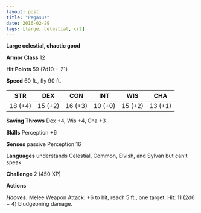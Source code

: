 ```yaml
---
layout: post
title: "Pegasus"
date: 2016-02-29
tags: [large, celestial, cr2]
---
```


**Large celestial, chaotic good**

**Armor Class** 12

**Hit Points** 59 (7d10 + 21)

**Speed** 60 ft., fly 90 ft.

|   STR   |   DEX   |   CON   |   INT   |   WIS   |   CHA   |
|:-----:|:-----:|:-----:|:-----:|:-----:|:-----:|
| 18 (+4) | 15 (+2) | 16 (+3) | 10 (+0) | 15 (+2) | 13 (+1) |

**Saving Throws** Dex +4, Wis +4, Cha +3 

**Skills** Perception +6 

**Senses** passive Perception 16 

**Languages** understands Celestial, Common, Elvish, and Sylvan but can’t speak 

**Challenge** 2 (450 XP) 

**Actions** 

***Hooves.*** Melee Weapon Attack: +6 to hit, reach 5 ft., one target. Hit: 11 (2d6 + 4) bludgeoning damage.
